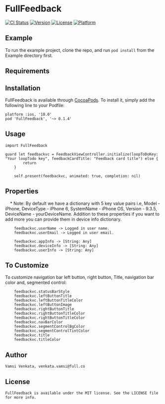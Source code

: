 # FullFeedback

[![CI Status](http://img.shields.io/travis/karthikAdaptavant/FullFeedback.svg?style=flat)](https://travis-ci.org/karthikAdaptavant/FullFeedback)
[![Version](https://img.shields.io/cocoapods/v/FullFeedback.svg?style=flat)](http://cocoapods.org/pods/FullFeedback)
[![License](https://img.shields.io/cocoapods/l/FullFeedback.svg?style=flat)](http://cocoapods.org/pods/FullFeedback)
[![Platform](https://img.shields.io/cocoapods/p/FullFeedback.svg?style=flat)](http://cocoapods.org/pods/FullFeedback)

## Example

To run the example project, clone the repo, and run `pod install` from the Example directory first.

## Requirements



## Installation

FullFeedback is available through [CocoaPods](http://cocoapods.org/pods/FullFeedback). To install
it, simply add the following line to your Podfile:

```ruby'
platform :ios, '10.0'
pod 'FullFeedback', '~> 0.1.4'
```
## Usage
   
    import FullFeedback
    
    guard let feedbackvc = FeedbackViewController.initialize(loopToDoKey: "Your loopTodo key", feedbackCardTitle: "Feedback card title") else {
            return
        }
  
        self.present(feedbackvc, animated: true, completion: nil)
        
## Properties

    * Note: By default we have a dictionary with 5 key value pairs i.e, Model - iPhone, DeviceType - iPhone 6, SystemName - iPhone OS, Version - 9.3.5, DeviceName - yourDeviceName. Addition to these properties if you want to add more you can provide them in device info dictionary.

        feedbackvc.userName -> Logged in user name.
        feedbackvc.userEmail -> Logged in user email.
        
        feedbackvc.appInfo -> [String: Any]
        feedbackvc.deviceInfo -> [String: Any]
        feedbackvc.userInfo -> [String: Any]
        
 ## To Customize
 
  To customize navigation bar left button, right button, Title, navigation bar color and, segmented control:
  
        feedbackvc.statusBarStyle 
        feedbackvc.leftButtonTitle
        feedbackvc.leftButtonTitleColor
        feedbackvc.leftButtonImage
        feedbackvc.rightButtonTitle
        feedbackvc.rightButtonTitleColor
        feedbackvc.rightButtonTitleColor
        feedbackvc.navBarColor
        feedbackvc.segmentControlBgColor
        feedbackvc.segmentControlTintColor
        feedbackvc.title
        feedbackvc.titleColor
                              
## Author

    Vamsi Venkata, venkata.vamsi@full.co

## License

    FullFeedback is available under the MIT license. See the LICENSE file for more info.
